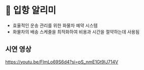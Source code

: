 # 🚚 입항 알리미
- 효율적인 운송 관리를 위한 화물차 예약 시스템
- 화물차의 배송 스케줄을 최적화하여 비용과 시간을 절약하는데 사용됨
## 시연 영상
https://youtu.be/FlmLo69S6d4?si=pS_nmE1Gt9IJ714V
